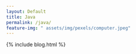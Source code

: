 ```yaml
---
layout: Default
title: Java
permalink: /java/
feature-img: " assets/img/pexels/computer.jpeg"
---
```


{% include blog.html %}
